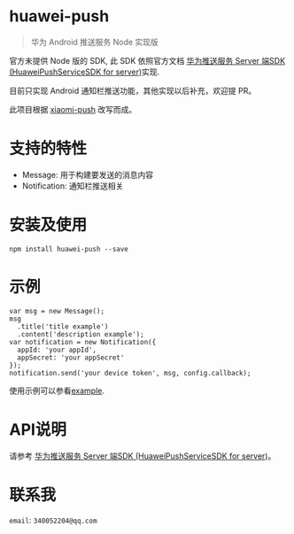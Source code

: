 # huawei-push
> 华为 Android 推送服务 Node 实现版

官方未提供 Node 版的 SDK, 此 SDK 依照官方文档 [华为推送服务 Server 端SDK (HuaweiPushServiceSDK for server)](http://developer.huawei.com/cn/consumer/wiki/index.php)实现.

目前只实现 Android 通知栏推送功能，其他实现以后补充，欢迎提 PR。

此项目根据 [xiaomi-push](https://github.com/isayme/xiaomi-push) 改写而成。

# 支持的特性

- Message: 用于构建要发送的消息内容
- Notification: 通知栏推送相关

# 安装及使用

    npm install huawei-push --save

# 示例

```
var msg = new Message();
msg
  .title('title example')
  .content('description example');
var notification = new Notification({
  appId: 'your appId',
  appSecret: 'your appSecret'
});
notification.send('your device token', msg, config.callback);
```

使用示例可以参看[example](./example).

# API说明

请参考 [华为推送服务 Server 端SDK (HuaweiPushServiceSDK for server)](http://developer.huawei.com/cn/consumer/wiki/index.php)。

# 联系我
`email`: `340052204@qq.com`
